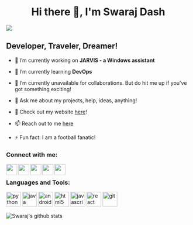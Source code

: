 <h1 align="center">Hi there 👋, I'm Swaraj Dash</h1>

![](https://komarev.com/ghpvc/?username=iamspd2&color=brightgreen)

## Developer, Traveler, Dreamer!
- 🔭 I’m currently working on **JARVIS - a Windows assistant**

- 🌱 I’m currently learning **DevOps** 

- 👯 I’m currently unavailable for collaborations. But do hit me up if you've got something exciting!

- 💬 Ask me about my projects, help, ideas, anything!

- 📌 Check out my website <a href = "http://iamspd2.github.io/">here</a>!

- 📫 Reach out to me <a href="mailto: swarajdash40@gmail.com">here</a>

- ⚡ Fun fact: I am a football fanatic!

### Connect with me:

[<img align="left" width="30px" src="https://image.flaticon.com/icons/png/512/975/975645.png" />][website]
[<img align="left" width="30px" src="https://image.flaticon.com/icons/png/512/174/174857.png" />][linkedin]
[<img align="left" width="30px" src="https://image.flaticon.com/icons/png/512/733/733579.png" />][twitter]
[<img align="left" width="30px" src="https://image.flaticon.com/icons/png/512/1384/1384063.png" />][instagram]
[<img align="left" width="30px" src="https://image.flaticon.com/icons/png/512/3617/3617143.png" />][mail]


<br />

### Languages and Tools:

<p align="left">
  <img src="https://image.flaticon.com/icons/png/512/180/180867.png" alt="python" width="40" height="40"/>
  <img src="https://image.flaticon.com/icons/png/512/226/226777.png" alt="java" width="40" height="40"/>
  <img src="https://image.flaticon.com/icons/png/512/882/882710.png" alt="android" width="40" height="40"/>
  <img src="https://image.flaticon.com/icons/png/512/888/888859.png" alt="html5" width="40" height="40"/>
  <img src="https://image.flaticon.com/icons/png/512/136/136530.png" alt="javascript" width="40" height="40"/>
  <img src="https://image.flaticon.com/icons/png/512/1183/1183621.png" alt="react" width="40" height="40"/>
  <img src="https://image.flaticon.com/icons/png/512/2111/2111288.png" alt="git" width="40" height="40"/>
</p> 

![Swaraj's github stats](https://github-readme-stats.vercel.app/api?username=iamspd2&show_icons=true&theme=yeblu)

[website]: https://iamspd2.github.io/
[twitter]: https://twitter.com/swalaxh
[instagram]: https://instagram.com/swaraj2
[linkedin]: https://www.linkedin.com/in/theswaraj
[mail]: mailto:swarajdash40@gmail.com
